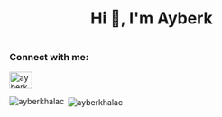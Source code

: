 <h1 align="center">Hi 👋, I'm Ayberk</h1>

<p align="left"> <a href="https://twitter.com/" target="blank"><img src="https://img.shields.io/twitter/follow/?logo=twitter&style=for-the-badge" alt="" /></a> </p>

<h3 align="left">Connect with me:</h3>
<p align="left">
<a href="https://linkedin.com/in/ayberkhalac" target="blank"><img align="center" src="https://raw.githubusercontent.com/rahuldkjain/github-profile-readme-generator/master/src/images/icons/Social/linked-in-alt.svg" alt="ayberkhalac" height="30" width="40" /></a>
</p>

<p><img align="left" src="https://github-readme-stats.vercel.app/api/top-langs?username=ayberkhalac&show_icons=true&locale=en&layout=compact" alt="ayberkhalac" /></p>

<p>&nbsp;<img align="center" src="https://github-readme-stats.vercel.app/api?username=ayberkhalac&show_icons=true&locale=en" alt="ayberkhalac" /></p>
